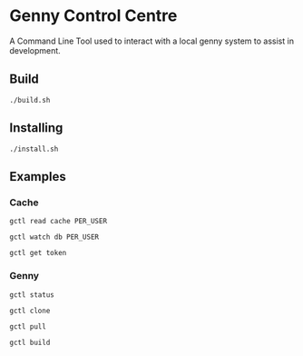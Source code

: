 # Genny Control Centre

A Command Line Tool used to interact with a local genny system to assist in development.

## Build

```shell
./build.sh
```

## Installing

```shell
./install.sh
```

## Examples

### Cache

```shell
gctl read cache PER_USER
```

```shell
gctl watch db PER_USER
```

```shell
gctl get token
```

### Genny

```shell
gctl status
```

```shell
gctl clone
```

```shell
gctl pull
```

```shell
gctl build
```
